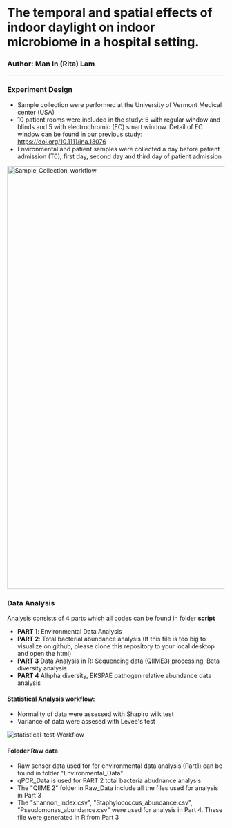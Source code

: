 # The temporal and spatial effects of indoor daylight on indoor microbiome in a hospital setting.
### Author: Man In (Rita) Lam
___
### Experiment Design
* Sample collection were performed at the University of Vermont Medical center (USA)
* 10 patient rooms were included in the study: 5 with regular window and blinds and 5 with electrochromic (EC) smart window. Detail of EC window can be found in our previous study: https://doi.org/10.1111/ina.13076
* Environmental and patient samples were collected a day before patient admission (T0), first day, second day and third day of patient admission
<img width="979" alt="Sample_Collection_workflow" src="https://user-images.githubusercontent.com/77307369/211134903-ba94f3f4-baa6-4200-9eb7-60a4fa475e5b.png">

### Data Analysis
Analysis consists of 4 parts which all codes can be found in folder **script**

* **PART 1**: Environmental Data Analysis
* **PART 2**: Total bacterial abundance analysis (If this file is too big to visualize on github, please clone this repository to your local desktop and open the html)
* **PART 3**  Data Analysis in R: Sequencing data (QIIME3) processing, Beta diversity analysis 
* **PART 4**  Alhpha diversity, EKSPAE pathogen relative abundance data analysis

#### Statistical Analysis workflow:
* Normality of data were assessed with Shapiro wilk test
* Variance of data were assesed with Levee's test

![statistical-test-Workflow](https://user-images.githubusercontent.com/77307369/211176212-a38fb79e-c0f5-420c-af05-903e18cb18f4.png)

#### Foleder **Raw data**
*  Raw sensor data used for  for environmental data analysis (Part1) can be found in folder "Environmental_Data"
*  qPCR_Data is used for PART 2 total bacteria abudnance analysis
* The "QIIME 2" folder in Raw_Data include all the files used for analysis in Part 3 
* The "shannon_index.csv", "Staphylococcus_abundance.csv", "Pseudomonas_abundance.csv" were used for analysis in Part 4. These file were generated in R from Part 3
